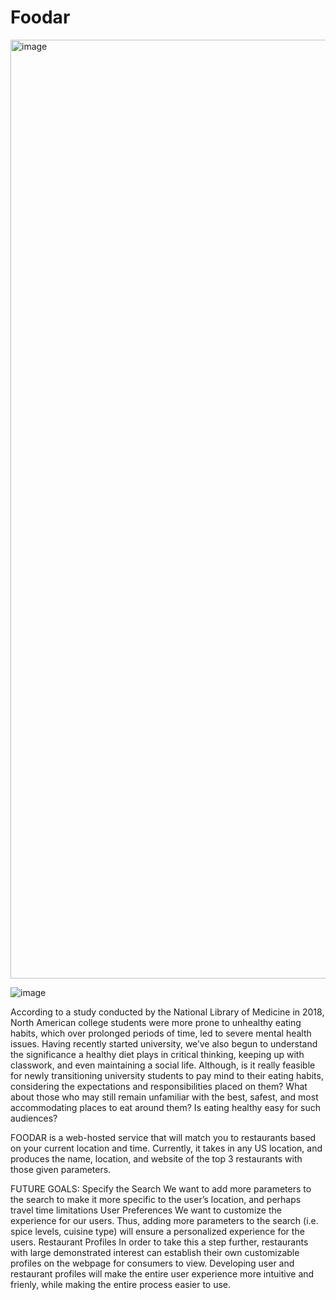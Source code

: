 # Foodar
<img width="1502" alt="image" src="https://user-images.githubusercontent.com/58956834/209198397-6bd8330c-23d9-48c9-bca3-4a8570e0f1c2.png">

![image](https://user-images.githubusercontent.com/58956834/209198137-b46268a0-7cb1-4849-ac8d-17c65ea7a70a.png)

According to a study conducted by the National Library of Medicine in 2018, North American college students were more prone to unhealthy eating habits, which over prolonged periods of time, led to severe mental health issues. Having recently started university, we’ve also begun to understand the significance a healthy diet plays in critical thinking, keeping up with classwork, and even maintaining a social life. Although, is it really feasible for newly transitioning university students to pay mind to their eating habits, considering the expectations and responsibilities placed on them? What about those who may still remain unfamiliar with the best, safest, and most accommodating places to eat around them? Is eating healthy easy for such audiences?

FOODAR is a web-hosted service that will match you to restaurants based on your current location and time. Currently, it takes in any US location, and produces the name, location, and website of the top 3 restaurants with those given parameters.

FUTURE GOALS:
Specify the Search
We want to add more parameters to the search to make it more specific to the user’s location, and perhaps travel time limitations
User Preferences
We want to customize the experience for our users. Thus, adding more parameters to the search (i.e. spice levels, cuisine type) will ensure a personalized experience for the users.
Restaurant Profiles
In order to take this a step further, restaurants with large demonstrated interest can establish their own customizable profiles on the webpage for consumers to view.
Developing user and restaurant profiles will make the entire user experience more intuitive and frienly, while making the entire process easier to use.

